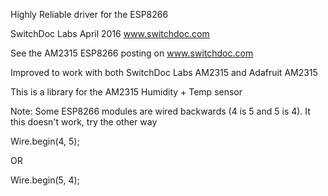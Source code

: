Highly Reliable driver for the ESP8266

SwitchDoc Labs   April 2016
www.switchdoc.com


See the AM2315 ESP8266 posting on www.switchdoc.com

Improved to work with both SwitchDoc Labs AM2315 and Adafruit AM2315

This is a library for the AM2315 Humidity + Temp sensor

Note: Some ESP8266 modules are wired backwards (4 is 5 and 5 is 4). It this doesn't work, try the other way

Wire.begin(4, 5);

OR

Wire.begin(5, 4);

